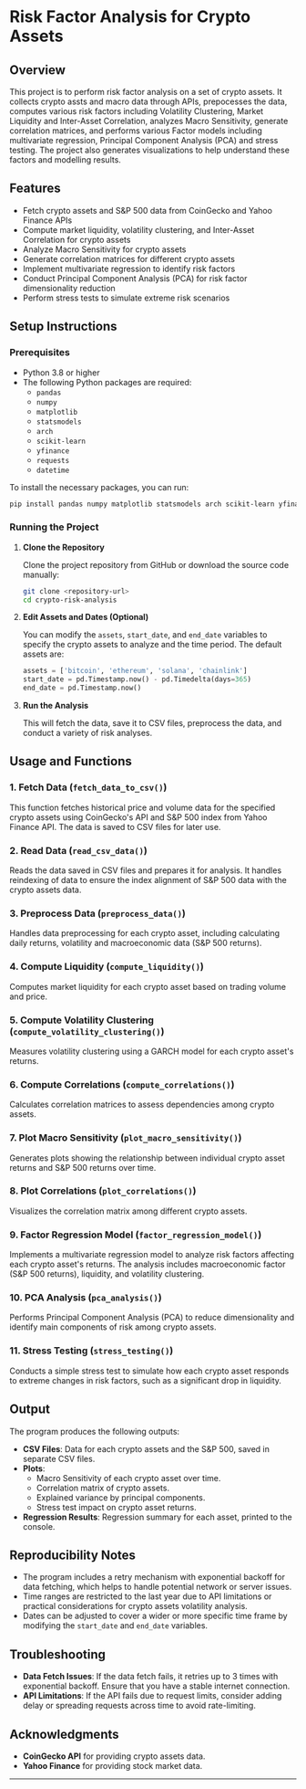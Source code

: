 # Risk Factor Analysis for Crypto Assets

## Overview

This project is to perform risk factor analysis on a set of crypto assets. It collects crypto assts and macro data through APIs, prepocesses the data, computes various risk factors including Volatility Clustering, Market Liquidity and Inter-Asset Correlation, analyzes Macro Sensitivity, generate correlation matrices, and performs various Factor models including multivariate regression, Principal Component Analysis (PCA) and stress testing. The project also generates visualizations to help understand these factors and modelling results.

## Features

- Fetch crypto assets and S&P 500 data from CoinGecko and Yahoo Finance APIs
- Compute market liquidity, volatility clustering, and Inter-Asset Correlation for crypto assets
- Analyze Macro Sensitivity for crypto assets
- Generate correlation matrices for different crypto assets
- Implement multivariate regression to identify risk factors
- Conduct Principal Component Analysis (PCA) for risk factor dimensionality reduction
- Perform stress tests to simulate extreme risk scenarios

## Setup Instructions

### Prerequisites

- Python 3.8 or higher
- The following Python packages are required:
  - `pandas`
  - `numpy`
  - `matplotlib`
  - `statsmodels`
  - `arch`
  - `scikit-learn`
  - `yfinance`
  - `requests`
  - `datetime`

To install the necessary packages, you can run:

```sh
pip install pandas numpy matplotlib statsmodels arch scikit-learn yfinance requests datetime
```

### Running the Project

1. **Clone the Repository**
   
   Clone the project repository from GitHub or download the source code manually:

   ```sh
   git clone <repository-url>
   cd crypto-risk-analysis
   ```

2. **Edit Assets and Dates (Optional)**

   You can modify the `assets`, `start_date`, and `end_date` variables to specify the crypto assets to analyze and the time period. The default assets are:

   ```python
   assets = ['bitcoin', 'ethereum', 'solana', 'chainlink']
   start_date = pd.Timestamp.now() - pd.Timedelta(days=365)
   end_date = pd.Timestamp.now()
   ```

3. **Run the Analysis**

   This will fetch the data, save it to CSV files, preprocess the data, and conduct a variety of risk analyses.

## Usage and Functions

### 1. Fetch Data (`fetch_data_to_csv()`)

This function fetches historical price and volume data for the specified crypto assets using CoinGecko's API and S&P 500 index from Yahoo Finance API. The data is saved to CSV files for later use.

### 2. Read Data (`read_csv_data()`)

Reads the data saved in CSV files and prepares it for analysis. It handles reindexing of data to ensure the index alignment of S&P 500 data with the crypto assets data.

### 3. Preprocess Data (`preprocess_data()`)

Handles data preprocessing for each crypto asset, including calculating daily returns, volatility and macroeconomic data (S&P 500 returns).

### 4. Compute Liquidity (`compute_liquidity()`)

Computes market liquidity for each crypto asset based on trading volume and price.

### 5. Compute Volatility Clustering (`compute_volatility_clustering()`)

Measures volatility clustering using a GARCH model for each crypto asset's returns.

### 6. Compute Correlations (`compute_correlations()`)

Calculates correlation matrices to assess dependencies among crypto assets.

### 7. Plot Macro Sensitivity (`plot_macro_sensitivity()`)

Generates plots showing the relationship between individual crypto asset returns and S&P 500 returns over time.

### 8. Plot Correlations (`plot_correlations()`)

Visualizes the correlation matrix among different crypto assets.

### 9. Factor Regression Model (`factor_regression_model()`)

Implements a multivariate regression model to analyze risk factors affecting each crypto asset's returns. The analysis includes macroeconomic factor (S&P 500 returns), liquidity, and volatility clustering.

### 10. PCA Analysis (`pca_analysis()`)

Performs Principal Component Analysis (PCA) to reduce dimensionality and identify main components of risk among crypto assets.

### 11. Stress Testing (`stress_testing()`)

Conducts a simple stress test to simulate how each crypto asset responds to extreme changes in risk factors, such as a significant drop in liquidity.

## Output

The program produces the following outputs:

- **CSV Files**: Data for each crypto assets and the S&P 500, saved in separate CSV files.
- **Plots**:
  - Macro Sensitivity of each crypto asset over time.
  - Correlation matrix of crypto assets.
  - Explained variance by principal components.
  - Stress test impact on crypto asset returns.
- **Regression Results**: Regression summary for each asset, printed to the console.

## Reproducibility Notes

- The program includes a retry mechanism with exponential backoff for data fetching, which helps to handle potential network or server issues.
- Time ranges are restricted to the last year due to API limitations or practical considerations for crypto assets volatility analysis.
- Dates can be adjusted to cover a wider or more specific time frame by modifying the `start_date` and `end_date` variables.

## Troubleshooting

- **Data Fetch Issues**: If the data fetch fails, it retries up to 3 times with exponential backoff. Ensure that you have a stable internet connection.
- **API Limitations**: If the API fails due to request limits, consider adding delay or spreading requests across time to avoid rate-limiting.

## Acknowledgments

- **CoinGecko API** for providing crypto assets data.
- **Yahoo Finance** for providing stock market data.

---

